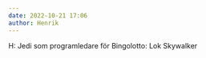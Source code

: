 ```yaml
---
date: 2022-10-21 17:06
author: Henrik
---
```

H: Jedi som programledare för Bingolotto: Lok Skywalker   
